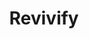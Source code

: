 ---
title: "Revivify"
index:
  - revivify
permalink: /spells/revivify/
tags:
  - Spell
  - 3rd Level
  - Conjuration
available_for:
  - Cleric
  - Paladin
level: "3rd Level"
school: "Conjuration"
range: "Touch"
comp:
  - V
  - S
  - M
material: "diamonds worth 300gp, which the spell consumes."
description: |
  You touch a creature that has died within the last minute. That creature returns to life with 1 hit point. This spell can't return to life a creature that has died of old age, nor can it restore any missing body parts.
excerpt: "You touch a creature that has died within the last minute."
source: "Basic Rules"
---